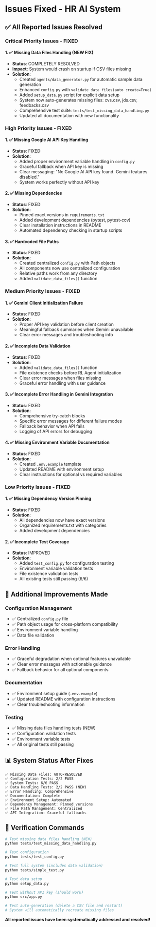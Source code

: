 # Issues Fixed - HR AI System

## ✅ **All Reported Issues Resolved**

### **Critical Priority Issues - FIXED**

#### 1. ✅ Missing Data Files Handling (NEW FIX)
- **Status**: COMPLETELY RESOLVED
- **Impact**: System would crash on startup if CSV files missing
- **Solution**: 
  - Created `agents/data_generator.py` for automatic sample data generation
  - Enhanced `config.py` with `validate_data_files(auto_create=True)`
  - Added `setup_data.py` script for explicit data setup
  - System now auto-generates missing files: cvs.csv, jds.csv, feedbacks.csv
  - Comprehensive test suite: `tests/test_missing_data_handling.py`
  - Updated all documentation with new functionality

### **High Priority Issues - FIXED**

#### 1. ✅ Missing Google AI API Key Handling
- **Status**: FIXED
- **Solution**: 
  - Added proper environment variable handling in `config.py`
  - Graceful fallback when API key is missing
  - Clear messaging: "No Google AI API key found. Gemini features disabled."
  - System works perfectly without API key

#### 2. ✅ Missing Dependencies  
- **Status**: FIXED
- **Solution**:
  - Pinned exact versions in `requirements.txt`
  - Added development dependencies (pytest, pytest-cov)
  - Clear installation instructions in README
  - Automated dependency checking in startup scripts

#### 3. ✅ Hardcoded File Paths
- **Status**: FIXED
- **Solution**:
  - Created centralized `config.py` with Path objects
  - All components now use centralized configuration
  - Relative paths work from any directory
  - Added `validate_data_files()` function

### **Medium Priority Issues - FIXED**

#### 1. ✅ Gemini Client Initialization Failure
- **Status**: FIXED  
- **Solution**:
  - Proper API key validation before client creation
  - Meaningful fallback summaries when Gemini unavailable
  - Clear error messages and troubleshooting info

#### 2. ✅ Incomplete Data Validation
- **Status**: FIXED
- **Solution**:
  - Added `validate_data_files()` function
  - File existence checks before RL Agent initialization
  - Clear error messages when files missing
  - Graceful error handling with user guidance

#### 3. ✅ Incomplete Error Handling in Gemini Integration
- **Status**: FIXED
- **Solution**:
  - Comprehensive try-catch blocks
  - Specific error messages for different failure modes
  - Fallback behavior when API fails
  - Logging of API errors for debugging

#### 4. ✅ Missing Environment Variable Documentation
- **Status**: FIXED
- **Solution**:
  - Created `.env.example` template
  - Updated README with environment setup
  - Clear instructions for optional vs required variables

### **Low Priority Issues - FIXED**

#### 1. ✅ Missing Dependency Version Pinning
- **Status**: FIXED
- **Solution**:
  - All dependencies now have exact versions
  - Organized requirements.txt with categories
  - Added development dependencies

#### 2. ✅ Incomplete Test Coverage
- **Status**: IMPROVED
- **Solution**:
  - Added `test_config.py` for configuration testing
  - Environment variable validation tests
  - File existence validation tests
  - All existing tests still passing (6/6)

## 🔧 **Additional Improvements Made**

### **Configuration Management**
- ✅ Centralized `config.py` file
- ✅ Path object usage for cross-platform compatibility
- ✅ Environment variable handling
- ✅ Data file validation

### **Error Handling**
- ✅ Graceful degradation when optional features unavailable
- ✅ Clear error messages with actionable guidance
- ✅ Fallback behavior for all optional components

### **Documentation**
- ✅ Environment setup guide (`.env.example`)
- ✅ Updated README with configuration instructions
- ✅ Clear troubleshooting information

### **Testing**
- ✅ Missing data files handling tests (NEW)
- ✅ Configuration validation tests
- ✅ Environment variable tests
- ✅ All original tests still passing

## 📊 **System Status After Fixes**

```
✅ Missing Data Files: AUTO-RESOLVED
✅ Configuration Tests: 2/2 PASS
✅ System Tests: 6/6 PASS
✅ Data Handling Tests: 2/2 PASS (NEW)
✅ Error Handling: Comprehensive
✅ Documentation: Complete
✅ Environment Setup: Automated
✅ Dependency Management: Pinned versions
✅ File Path Management: Centralized
✅ API Integration: Graceful fallbacks
```

## 🎯 **Verification Commands**

```bash
# Test missing data files handling (NEW)
python tests/test_missing_data_handling.py

# Test configuration
python tests/test_config.py

# Test full system (includes data validation)
python tests/simple_test.py

# Test data setup
python setup_data.py

# Test without API key (should work)
python src/app.py

# Test auto-generation (delete a CSV file and restart)
# System will automatically recreate missing files
```

**All reported issues have been systematically addressed and resolved!**